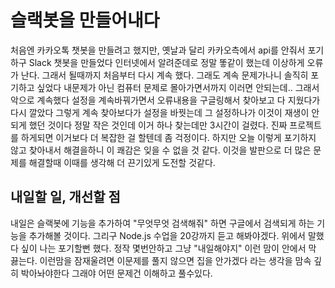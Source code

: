 # 슬랙봇을 만들어내다

처음엔 카카오톡 챗봇을 만들려고 했지만, 옛날과 달리 카카오측에서 api를 안줘서 포기하구 Slack 챗봇을 만들었다 인터넷에서 알려준데로 정말 똫같이 했는데 이상하게 오류가 난다. 그래서 될때까지 처음부터 다시 계속 했다. 그래도 계속 문제가나니 솔직히 포기하고 싶었다 내문제가 아닌 컴퓨터 문제로 몰아가면서까지 이러면 안되는데.. 그래서 악으로 계속했다 설정을 계속바꿔가면서 오류내용을 구글링해서 찾아보고 다 지웠다가 다시 깔았다 그렇게 계속 
찾아보다가 설정을 바꿧는데 그 설정하나가 이것이 재생이 안되게 했던 것이다 정말 작은 것인데 이거 하나 찾는데만 3시간이 걸렸다. 진짜 프로젝트를 하게되면 이거보다 더 복잡한 걸 할텐데 좀 걱정이다. 하지만 오늘 이렇게 포기하지 않고 찾아내서 해결을하니 이 쾌감은 잊을 수 없을 것 같다. 이것을
발판으로 더 많은 문제를 해결할때 이때를 생각해 더 끈기있게 도전할 것같다.

## 내일할 일, 개선할 점

내일은 슬랙봇에 기능을 추가하여 "무엇무엇 검색해줘" 하면 구글에서 검색되게 하는 기능을 추가해볼 것이다. 
그리구 Node.js 수업을 20강까지 듣고 해봐야겠다.
위에서 말했다 싶이 나는 포기할뻔 했다. 정작 몇번안하고 그냥 "내일해야지" 이런 맘이 안에서 막 끓는다. 이런맘을 잠재울려면 이문제를 풀지 않으면 집을 안가겠다 라는 생각을 맘속 깊히 박아놔야한다 그래야 어떤 문제건 이해하고 풀수있다. 

